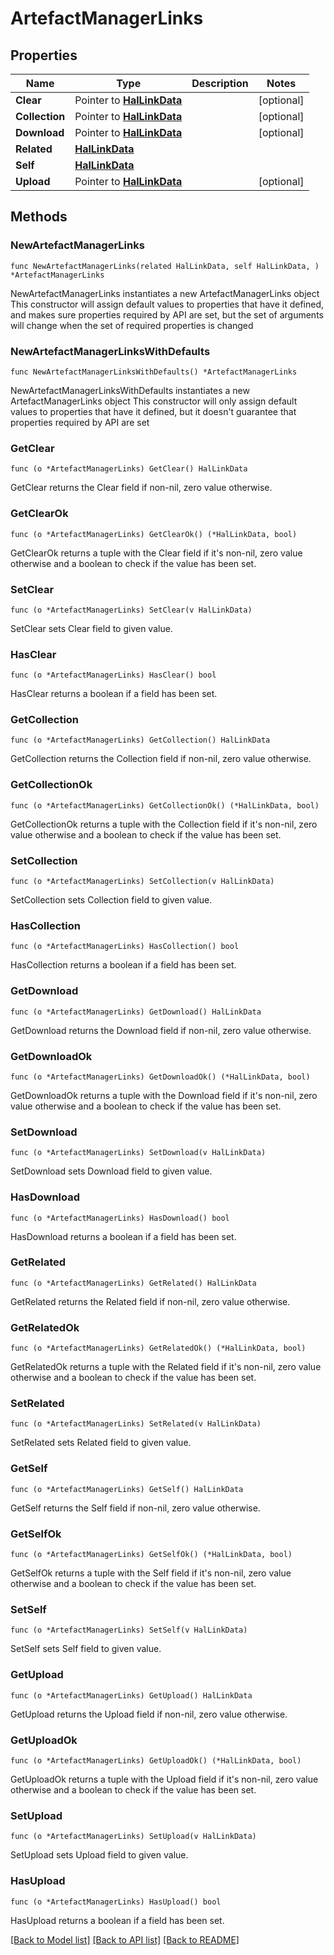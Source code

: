 <!--
Copyright (C) 2020-2024 Arm Limited or its affiliates and Contributors. All rights reserved.
SPDX-License-Identifier: Apache-2.0
-->
# ArtefactManagerLinks

## Properties

Name | Type | Description | Notes
------------ | ------------- | ------------- | -------------
**Clear** | Pointer to [**HalLinkData**](HalLinkData.md) |  | [optional] 
**Collection** | Pointer to [**HalLinkData**](HalLinkData.md) |  | [optional] 
**Download** | Pointer to [**HalLinkData**](HalLinkData.md) |  | [optional] 
**Related** | [**HalLinkData**](HalLinkData.md) |  | 
**Self** | [**HalLinkData**](HalLinkData.md) |  | 
**Upload** | Pointer to [**HalLinkData**](HalLinkData.md) |  | [optional] 

## Methods

### NewArtefactManagerLinks

`func NewArtefactManagerLinks(related HalLinkData, self HalLinkData, ) *ArtefactManagerLinks`

NewArtefactManagerLinks instantiates a new ArtefactManagerLinks object
This constructor will assign default values to properties that have it defined,
and makes sure properties required by API are set, but the set of arguments
will change when the set of required properties is changed

### NewArtefactManagerLinksWithDefaults

`func NewArtefactManagerLinksWithDefaults() *ArtefactManagerLinks`

NewArtefactManagerLinksWithDefaults instantiates a new ArtefactManagerLinks object
This constructor will only assign default values to properties that have it defined,
but it doesn't guarantee that properties required by API are set

### GetClear

`func (o *ArtefactManagerLinks) GetClear() HalLinkData`

GetClear returns the Clear field if non-nil, zero value otherwise.

### GetClearOk

`func (o *ArtefactManagerLinks) GetClearOk() (*HalLinkData, bool)`

GetClearOk returns a tuple with the Clear field if it's non-nil, zero value otherwise
and a boolean to check if the value has been set.

### SetClear

`func (o *ArtefactManagerLinks) SetClear(v HalLinkData)`

SetClear sets Clear field to given value.

### HasClear

`func (o *ArtefactManagerLinks) HasClear() bool`

HasClear returns a boolean if a field has been set.

### GetCollection

`func (o *ArtefactManagerLinks) GetCollection() HalLinkData`

GetCollection returns the Collection field if non-nil, zero value otherwise.

### GetCollectionOk

`func (o *ArtefactManagerLinks) GetCollectionOk() (*HalLinkData, bool)`

GetCollectionOk returns a tuple with the Collection field if it's non-nil, zero value otherwise
and a boolean to check if the value has been set.

### SetCollection

`func (o *ArtefactManagerLinks) SetCollection(v HalLinkData)`

SetCollection sets Collection field to given value.

### HasCollection

`func (o *ArtefactManagerLinks) HasCollection() bool`

HasCollection returns a boolean if a field has been set.

### GetDownload

`func (o *ArtefactManagerLinks) GetDownload() HalLinkData`

GetDownload returns the Download field if non-nil, zero value otherwise.

### GetDownloadOk

`func (o *ArtefactManagerLinks) GetDownloadOk() (*HalLinkData, bool)`

GetDownloadOk returns a tuple with the Download field if it's non-nil, zero value otherwise
and a boolean to check if the value has been set.

### SetDownload

`func (o *ArtefactManagerLinks) SetDownload(v HalLinkData)`

SetDownload sets Download field to given value.

### HasDownload

`func (o *ArtefactManagerLinks) HasDownload() bool`

HasDownload returns a boolean if a field has been set.

### GetRelated

`func (o *ArtefactManagerLinks) GetRelated() HalLinkData`

GetRelated returns the Related field if non-nil, zero value otherwise.

### GetRelatedOk

`func (o *ArtefactManagerLinks) GetRelatedOk() (*HalLinkData, bool)`

GetRelatedOk returns a tuple with the Related field if it's non-nil, zero value otherwise
and a boolean to check if the value has been set.

### SetRelated

`func (o *ArtefactManagerLinks) SetRelated(v HalLinkData)`

SetRelated sets Related field to given value.


### GetSelf

`func (o *ArtefactManagerLinks) GetSelf() HalLinkData`

GetSelf returns the Self field if non-nil, zero value otherwise.

### GetSelfOk

`func (o *ArtefactManagerLinks) GetSelfOk() (*HalLinkData, bool)`

GetSelfOk returns a tuple with the Self field if it's non-nil, zero value otherwise
and a boolean to check if the value has been set.

### SetSelf

`func (o *ArtefactManagerLinks) SetSelf(v HalLinkData)`

SetSelf sets Self field to given value.


### GetUpload

`func (o *ArtefactManagerLinks) GetUpload() HalLinkData`

GetUpload returns the Upload field if non-nil, zero value otherwise.

### GetUploadOk

`func (o *ArtefactManagerLinks) GetUploadOk() (*HalLinkData, bool)`

GetUploadOk returns a tuple with the Upload field if it's non-nil, zero value otherwise
and a boolean to check if the value has been set.

### SetUpload

`func (o *ArtefactManagerLinks) SetUpload(v HalLinkData)`

SetUpload sets Upload field to given value.

### HasUpload

`func (o *ArtefactManagerLinks) HasUpload() bool`

HasUpload returns a boolean if a field has been set.


[[Back to Model list]](../README.md#documentation-for-models) [[Back to API list]](../README.md#documentation-for-api-endpoints) [[Back to README]](../README.md)


